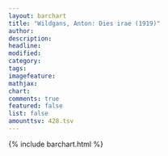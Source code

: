 ```yaml
---
layout: barchart
title: "Wildgans, Anton: Dies irae (1919)"
author:
description:
headline:
modified:
category:
tags:
imagefeature: 
mathjax: 
chart: 
comments: true
featured: false
list: false
amounttsv: 428.tsv
---
```

{% include barchart.html %}
